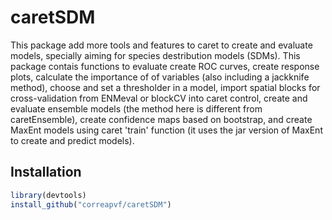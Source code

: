 # caretSDM

This package add more tools and features to caret to create and evaluate models,
specially aiming for species destribution models (SDMs). This package contais functions
to evaluate create ROC curves, create response plots, calculate the importance of
of variables (also including a jackknife method), choose and set a thresholder in a model,
import spatial blocks for cross-validation from ENMeval or blockCV into caret control,
create and evaluate ensemble models (the method here is different from caretEnsemble),
create confidence maps based on bootstrap, and create MaxEnt models using caret 'train'
function (it uses the jar version of MaxEnt to create and predict models).


## Installation
```r
library(devtools)
install_github("correapvf/caretSDM")
```